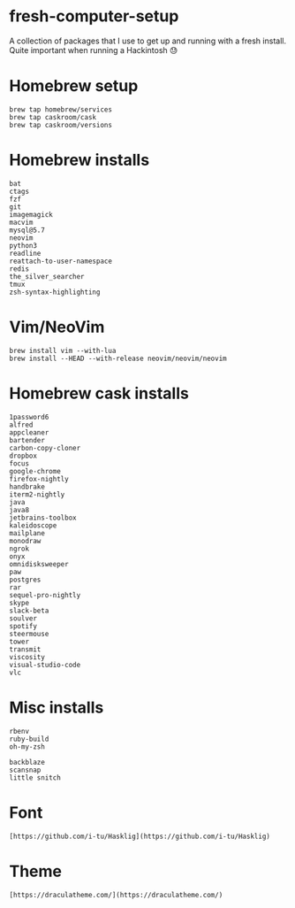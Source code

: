 # fresh-computer-setup
A collection of packages that I use to get up and running with a fresh install. Quite important when running a Hackintosh :sweat:

# Homebrew setup

```
brew tap homebrew/services
brew tap caskroom/cask
brew tap caskroom/versions
```

# Homebrew installs

```
bat
ctags
fzf
git
imagemagick
macvim
mysql@5.7
neovim
python3
readline
reattach-to-user-namespace
redis
the_silver_searcher
tmux
zsh-syntax-highlighting
```

# Vim/NeoVim

```
brew install vim --with-lua
brew install --HEAD --with-release neovim/neovim/neovim
```

# Homebrew cask installs

```
1password6
alfred
appcleaner
bartender
carbon-copy-cloner
dropbox
focus
google-chrome
firefox-nightly
handbrake
iterm2-nightly
java
java8
jetbrains-toolbox
kaleidoscope
mailplane
monodraw
ngrok
onyx
omnidisksweeper
paw
postgres
rar
sequel-pro-nightly
skype
slack-beta
soulver
spotify
steermouse
tower
transmit
viscosity
visual-studio-code
vlc
```

# Misc installs

```
rbenv
ruby-build
oh-my-zsh

backblaze
scansnap
little snitch
```

# Font
```
[https://github.com/i-tu/Hasklig](https://github.com/i-tu/Hasklig)
```

# Theme
```
[https://draculatheme.com/](https://draculatheme.com/)
```
